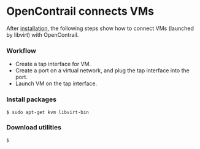 # OpenContrail connects VMs

After [installation](install.md), the following steps show how to connect VMs (launched by libvirt) with OpenContrail.

### Workflow

* Create a tap interface for VM.
* Create a port on a virtual network, and plug the tap interface into the port.
* Launch VM on the tap interface.

### Install packages
```
$ sudo apt-get kvm libvirt-bin
```

### Download utilities
```
$
```

